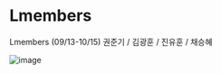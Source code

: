 # Lmembers
 Lmembers (09/13-10/15)
 권준기 / 김광훈 / 진유훈 / 채승혜

![image](https://user-images.githubusercontent.com/60537388/133298732-ec82493d-099f-45d2-8670-32efa2f963cb.png)

